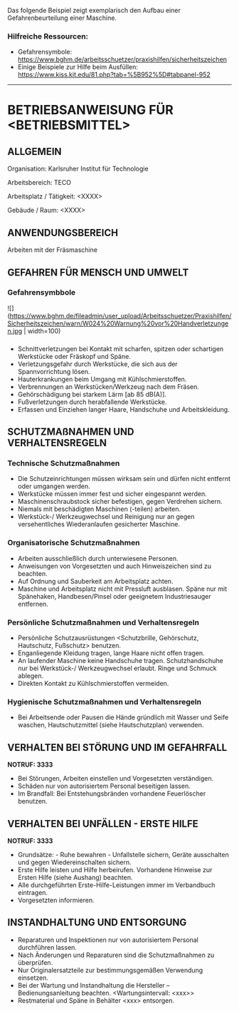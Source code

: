 Das folgende Beispiel zeigt exemplarisch den Aufbau einer Gefahrenbeurteilung einer Maschine. 

### Hilfreiche Ressourcen:
- Gefahrensymbole: https://www.bghm.de/arbeitsschuetzer/praxishilfen/sicherheitszeichen
- Einige Beispiele zur Hilfe beim Ausfüllen: https://www.kiss.kit.edu/81.php?tab=%5B952%5D#tabpanel-952

____


# BETRIEBSANWEISUNG FÜR \<BETRIEBSMITTEL\>

## ALLGEMEIN
Organisation: Karlsruher Institut für Technologie

Arbeitsbereich: TECO

Arbeitsplatz / Tätigkeit: \<XXXX\>

Gebäude / Raum: \<XXXX\>

## ANWENDUNGSBEREICH
Arbeiten mit der Fräsmaschine

## GEFAHREN FÜR MENSCH UND UMWELT
### Gefahrensymbbole
![](https://www.bghm.de/fileadmin/user_upload/Arbeitsschuetzer/Praxishilfen/Sicherheitszeichen/warn/W024%20Warnung%20vor%20Handverletzungen.jpg | width=100)
### 
-	Schnittverletzungen bei Kontakt mit scharfen, spitzen oder schartigen Werkstücke oder Fräskopf und Späne.
-	Verletzungsgefahr durch Werkstücke, die sich aus der Spannvorrichtung lösen.
- Hauterkrankungen beim Umgang mit Kühlschmierstoffen.
- Verbrennungen an Werkstücken/Werkzeug nach dem Fräsen.
- Gehörschädigung bei starkem Lärm [ab 85 dB(A)].
- Fußverletzungen durch herabfallende Werkstücke.
- Erfassen und Einziehen langer Haare, Handschuhe und Arbeitskleidung.


## SCHUTZMAßNAHMEN UND VERHALTENSREGELN
### Technische Schutzmaßnahmen 
- Die Schutzeinrichtungen müssen wirksam sein und dürfen nicht entfernt oder umgangen werden.
- Werkstücke müssen immer fest und sicher eingespannt werden.
- Maschinenschraubstock sicher befestigen, gegen Verdrehen sichern.
- Niemals mit beschädigten Maschinen (-teilen) arbeiten. 
- Werkstück-/ Werkzeugwechsel und Reinigung nur an gegen versehentliches Wiederanlaufen gesicherter Maschine.

### Organisatorische Schutzmaßnahmen
- Arbeiten ausschließlich durch unterwiesene Personen.
- Anweisungen von Vorgesetzten und auch Hinweiszeichen sind zu beachten.
- Auf Ordnung und Sauberkeit am Arbeitsplatz achten.
- Maschine und Arbeitsplatz nicht mit Pressluft ausblasen. Späne nur mit Spänehaken, Handbesen/Pinsel oder geeignetem Industriesauger entfernen.

### Persönliche Schutzmaßnahmen und Verhaltensregeln
- Persönliche Schutzausrüstungen \<Schutzbrille, Gehörschutz, Hautschutz, Fußschutz\> benutzen.
- Enganliegende Kleidung tragen, lange Haare nicht offen tragen.
- An laufender Maschine keine Handschuhe tragen. Schutzhandschuhe nur bei Werkstück-/ Werkzeugwechsel erlaubt. Ringe und Schmuck ablegen. 
- Direkten Kontakt zu Kühlschmierstoffen vermeiden.

### Hygienische Schutzmaßnahmen und Verhaltensregeln
- Bei Arbeitsende oder Pausen die Hände gründlich mit Wasser und Seife waschen, Hautschutzmittel (siehe Hautschutzplan) verwenden.



## VERHALTEN BEI STÖRUNG UND IM GEFAHRFALL
**NOTRUF: 3333**
- Bei Störungen, Arbeiten einstellen und Vorgesetzten verständigen.
- Schäden nur von autorisiertem Personal beseitigen lassen.
- Im Brandfall: Bei Entstehungsbränden vorhandene Feuerlöscher benutzen.


## VERHALTEN BEI UNFÄLLEN - ERSTE HILFE
**NOTRUF: 3333**
- Grundsätze:  -  Ruhe bewahren   -  Unfallstelle sichern, Geräte ausschalten und gegen Wiedereinschalten sichern.
- Erste Hilfe leisten und Hilfe herbeirufen. Vorhandene Hinweise zur Ersten Hilfe (siehe Aushang) beachten.
- Alle durchgeführten Erste-Hilfe-Leistungen immer im Verbandbuch eintragen.
- Vorgesetzten informieren.

## INSTANDHALTUNG UND ENTSORGUNG
- Reparaturen und Inspektionen nur von autorisiertem Personal durchführen lassen.
- Nach Änderungen und Reparaturen sind die Schutzmaßnahmen zu überprüfen.
- Nur Originalersatzteile zur bestimmungsgemäßen Verwendung einsetzen.
- Bei der Wartung und Instandhaltung die Hersteller – Bedienungsanleitung beachten. \<Wartungsintervall: \<xxx\>\>
- Restmaterial und Späne in Behälter \<xxx\> entsorgen.

